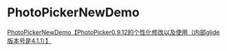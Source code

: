 # PhotoPickerNewDemo
[PhotoPickerNewDemo【PhotoPicker0.9.12的个性化修改以及使用（内部glide版本号是4.1.1）】](https://www.cnblogs.com/whycxb/p/9382293.html)
